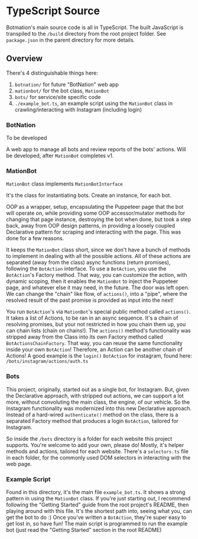 # TypeScript Source

Botmation's main source code is all in TypeScript. The built JavaScript is transpiled to the `/build` directory from the root project folder. See `package.json` in the parent directory for more details.

## Overview

There's 4 distinguishable things here:

1) `botnation/` for future "BotNation" web app
2) `mationbot/` for the bot class, `MationBot`
3) `bots/` for service/site specific code
4) `./example_bot.ts`, an example script using the `MationBot` class in crawling/interacting with Instagram (including login)

### BotNation

To be developed

A web app to manage all bots and review reports of the bots' actions. Will be developed, after `MationBot` completes v1.

### MationBot

`MationBot` class implements `MationBotInterface`

It's the class for instantiating bots. Create an instance, for each bot.

OOP as a wrapper, setup, encapsulating the Puppeteer page that the bot will operate on, while providing some OOP accessor/mutator methods for changing that page instance, destroying the bot when done, but took a step back, away from OOP design patterns, in providing a loosely coupled Declarative pattern for scraping and interacting with the page. This was done for a few reasons.

It keeps the `MationBot` class short, since we don't have a bunch of methods to implement in dealing with all the possible actions. All of these actions are separated (away from the class) async functions (return promises), following the `BotAction` interface. To use a `BotAction`, you use the `BotAction`'s Factory method. That way, you can customize the action, with dynamic scoping, then it enables the `MationBot` to inject the Puppeteer page, and whatever else it may need, in the future. The door was left open. We can change the "chain" like flow, of `actions()`, into a "pipe", where the resolved result of the past promise is provided as input into the next!

You run `BotAction`'s via `MationBot`'s special public method called `actions()`. It takes a list of Actions, to be ran in an async sequence. It's a chain of resolving promises, but your not restricted in how you chain them up, you can chain lists (chain on chains!). The `actions()` method's functionality was stripped away from the Class into its own Factory method called `BotActionsChainFactory`. That way, you can reuse the same functionality inside your own `BotAction`! Therefore, an Action can be another chain of Actions! A good example is the `login()` `BotAction` for instagram, found here: `/bots/instagram/actions/auth.ts`

### Bots

This project, originally, started out as a single bot, for Instagram. But, given the Declarative approach, with stripped out actions, we can support a lot more, without convoluting the main class, the engine, of our vehicle. So the Instagram functionality was modernized into this new Declarative approach. Instead of a hard-wired `authenticate()` method on the class, there is a separated Factory method that produces a login `BotAction`, tailored for Instagram.

So inside the `/bots` directory is a folder for each website this project supports. You're welcome to add your own, please do! Mostly, it's helper methods and actions, tailored for each website. There's a `selectors.ts` file in each folder, for the commonly used DOM selectors in interacting with the web page. 

### Example Script

Found in this directory, it's the main file `example_bot.ts`. It shows a strong pattern in using the `MationBot` class. If you're just starting out, I recommend following the "Getting Started" guide from the root project's README, then playing around with this file. It's the shortest path into, seeing what you, can get the bot to do :) Once you've written a `BotAction`, they're super easy to get lost in, so have fun! The main script is programmed to run the example bot (just read the "Getting Started" section in the root README)